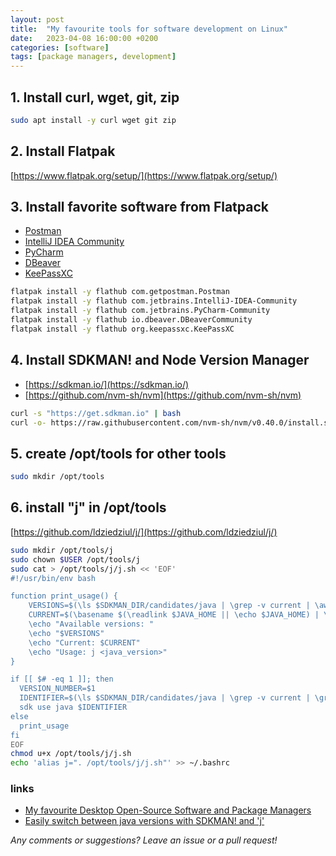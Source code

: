```yaml
---
layout: post
title:  "My favourite tools for software development on Linux"
date:   2023-04-08 16:00:00 +0200
categories: [software]
tags: [package managers, development]
---
```


## 1. Install curl, wget, git, zip

```bash
sudo apt install -y curl wget git zip
```

## 2. Install Flatpak

[https://www.flatpak.org/setup/](https://www.flatpak.org/setup/)


## 3. Install favorite software from Flatpack

* [Postman](https://flathub.org/apps/com.getpostman.Postman)
* [IntelliJ IDEA Community](https://flathub.org/apps/com.jetbrains.IntelliJ-IDEA-Community)
* [PyCharm](https://flathub.org/apps/com.jetbrains.PyCharm-Community)
* [DBeaver](https://flathub.org/apps/io.dbeaver.DBeaverCommunity)
* [KeePassXC](https://flathub.org/apps/org.keepassxc.KeePassXC)
```bash
flatpak install -y flathub com.getpostman.Postman
flatpak install -y flathub com.jetbrains.IntelliJ-IDEA-Community
flatpak install -y flathub com.jetbrains.PyCharm-Community
flatpak install -y flathub io.dbeaver.DBeaverCommunity
flatpak install -y flathub org.keepassxc.KeePassXC
```

## 4. Install SDKMAN! and Node Version Manager

* [https://sdkman.io/](https://sdkman.io/)
* [https://github.com/nvm-sh/nvm](https://github.com/nvm-sh/nvm)

```bash
curl -s "https://get.sdkman.io" | bash 
curl -o- https://raw.githubusercontent.com/nvm-sh/nvm/v0.40.0/install.sh | bash
```

## 5. create /opt/tools for other tools

```bash
sudo mkdir /opt/tools
```

## 6. install "j" in /opt/tools

[https://github.com/ldziedziul/j/](https://github.com/ldziedziul/j/)

```bash
sudo mkdir /opt/tools/j
sudo chown $USER /opt/tools/j
sudo cat > /opt/tools/j/j.sh << 'EOF'
#!/usr/bin/env bash

function print_usage() {
    VERSIONS=$(\ls $SDKMAN_DIR/candidates/java | \grep -v current | \awk -F'.' '{print $1}' | \sort -nr | \uniq)
    CURRENT=$(\basename $(\readlink $JAVA_HOME || \echo $JAVA_HOME) | \awk -F'.' '{print $1}')
    \echo "Available versions: "
    \echo "$VERSIONS"
    \echo "Current: $CURRENT"
    \echo "Usage: j <java_version>"
}

if [[ $# -eq 1 ]]; then
  VERSION_NUMBER=$1
  IDENTIFIER=$(\ls $SDKMAN_DIR/candidates/java | \grep -v current | \grep "^$VERSION_NUMBER." | \sort -r | \head -n 1)
  sdk use java $IDENTIFIER
else
  print_usage
fi
EOF
chmod u+x /opt/tools/j/j.sh
echo 'alias j=". /opt/tools/j/j.sh"' >> ~/.bashrc
```


### links

* [My favourite Desktop Open-Source Software and Package Managers](https://joerg-pfruender.github.io/software/2023/04/08/softwarepackages.html)
* [Easily switch between java versions with SDKMAN! and 'j'](https://joerg-pfruender.github.io/software/java/2022/12/30/sdkman_j.html)


*Any comments or suggestions? Leave an issue or a pull request!*